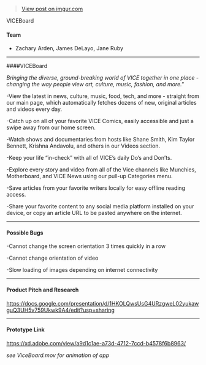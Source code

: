 <blockquote class="imgur-embed-pub" lang="en" data-id="zPQ9Xsg"><a href="//imgur.com/zPQ9Xsg">View post on imgur.com</a></blockquote><script async src="//s.imgur.com/min/embed.js" charset="utf-8"></script> VICEBoard

#### Team

* Zachary Arden, James DeLayo, Jane Ruby

---

####VICEBoard

*Bringing the diverse, ground-breaking world of VICE together in one place - changing the way people view art, culture, music, fashion, and more."*

-View the latest in news, culture, music, food, tech, and more - straight from our main page, which automatically fetches dozens of new, original articles and videos every day.

-Catch up on all of your favorite VICE Comics, easily accessible and just a swipe away from our home screen.

-Watch shows and documentaries from hosts like Shane Smith, Kim Taylor Bennett, Krishna Andavolu, and others in our Videos section.

-Keep your life “in-check” with all of VICE’s daily Do’s and Don’ts.

-Explore every story and video from all of the Vice channels like Munchies, Motherboard, and VICE News using our pull-up Categories menu.

-Save articles from your favorite writers locally for easy offline reading access.

-Share your favorite content to any social media platform installed on your device, or copy an article URL to be pasted anywhere on the internet.

---

#### Possible Bugs

-Cannot change the screen orientation 3 times quickly in a row

-Cannot change orientation of video

-Slow loading of images depending on internet connectivity

---

#### Product Pitch and Research

https://docs.google.com/presentation/d/1HKOLQwsUsG4URzgweL02yukawguQ3UH5v759Ukwk9A4/edit?usp=sharing

---

#### Prototype Link

https://xd.adobe.com/view/a9d1c1ae-a73d-4712-7ccd-b4578f6b8963/

*see ViceBoard.mov for animation of app*
